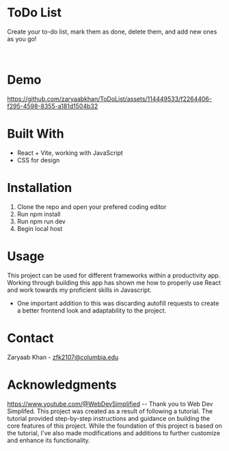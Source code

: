 # ToDo List
Create your to-do list, mark them as done, delete them, and add new ones as you go!

<br>

# Demo

https://github.com/zaryaabkhan/ToDoList/assets/114449533/f2264406-f295-4598-8355-a181d1504b32

# Built With
- React + Vite, working with JavaScript 
- CSS for design

# Installation
1. Clone the repo and open your prefered coding editor 
2. Run npm install
3. Run npm run dev
4. Begin local host

# Usage
This project can be used for different frameworks within a productivity app. Working through building this app has shown me how to properly use React and work towards my proficient skills in Javascript. 
- One important addition to this was discarding autofill requests to create a better frontend look and adaptability to the project. 

# Contact
Zaryaab Khan - zfk2107@columbia.edu

# Acknowledgments
https://www.youtube.com/@WebDevSimplified -- Thank you to Web Dev Simplifed. This project was created as a result of following a tutorial. The tutorial provided step-by-step instructions and guidance on building the core features of this project. While the foundation of this project is based on the tutorial, I've also made modifications and additions to further customize and enhance its functionality.


